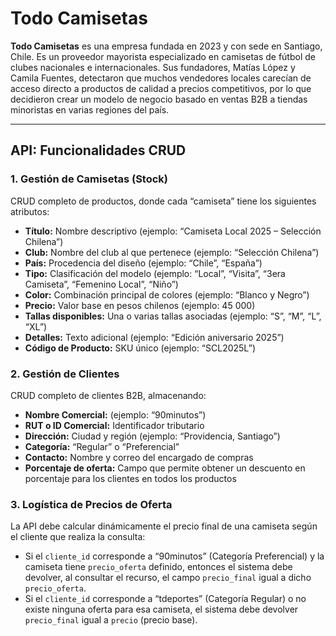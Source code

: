 # Todo Camisetas

**Todo Camisetas** es una empresa fundada en 2023 y con sede en Santiago, Chile. Es un proveedor mayorista especializado en camisetas de fútbol de clubes nacionales e internacionales. Sus fundadores, Matías López y Camila Fuentes, detectaron que muchos vendedores locales carecían de acceso directo a productos de calidad a precios competitivos, por lo que decidieron crear un modelo de negocio basado en ventas B2B a tiendas minoristas en varias regiones del país.

---

## API: Funcionalidades CRUD

### 1. Gestión de Camisetas (Stock)

CRUD completo de productos, donde cada “camiseta” tiene los siguientes atributos:

- **Título:** Nombre descriptivo (ejemplo: “Camiseta Local 2025 – Selección Chilena”)
- **Club:** Nombre del club al que pertenece (ejemplo: “Selección Chilena”)
- **País:** Procedencia del diseño (ejemplo: “Chile”, “España”)
- **Tipo:** Clasificación del modelo (ejemplo: “Local”, “Visita”, “3era Camiseta”, “Femenino Local”, “Niño”)
- **Color:** Combinación principal de colores (ejemplo: “Blanco y Negro”)
- **Precio:** Valor base en pesos chilenos (ejemplo: 45 000)
- **Tallas disponibles:** Una o varias tallas asociadas (ejemplo: “S”, “M”, “L”, “XL”)
- **Detalles:** Texto adicional (ejemplo: “Edición aniversario 2025”)
- **Código de Producto:** SKU único (ejemplo: “SCL2025L”)

### 2. Gestión de Clientes

CRUD completo de clientes B2B, almacenando:

- **Nombre Comercial:** (ejemplo: “90minutos”)
- **RUT o ID Comercial:** Identificador tributario
- **Dirección:** Ciudad y región (ejemplo: “Providencia, Santiago”)
- **Categoría:** “Regular” o “Preferencial”
- **Contacto:** Nombre y correo del encargado de compras
- **Porcentaje de oferta:** Campo que permite obtener un descuento en porcentaje para los clientes en todos los productos

### 3. Logística de Precios de Oferta

La API debe calcular dinámicamente el precio final de una camiseta según el cliente que realiza la consulta:

- Si el `cliente_id` corresponde a “90minutos” (Categoría Preferencial) y la camiseta tiene `precio_oferta` definido, entonces el sistema debe devolver, al consultar el recurso, el campo `precio_final` igual a dicho `precio_oferta`.
- Si el `cliente_id` corresponde a “tdeportes” (Categoría Regular) o no existe ninguna oferta para esa camiseta, el sistema debe devolver `precio_final` igual a `precio` (precio base).
